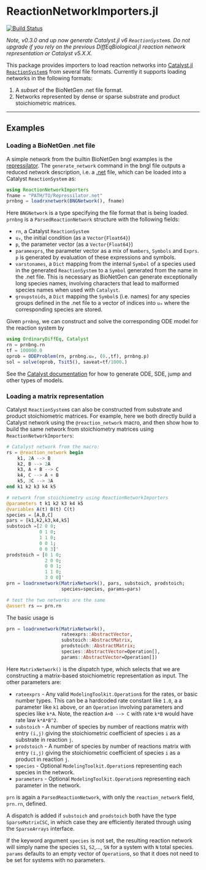 # ReactionNetworkImporters.jl

[![Build Status](https://travis-ci.org/isaacsas/ReactionNetworkImporters.jl.svg?branch=master)](https://travis-ci.org/isaacsas/ReactionNetworkImporters.jl)
<!-- [![Build status](https://ci.appveyor.com/api/projects/status/wqq5flk2w8asad78/branch/master?svg=true)](https://ci.appveyor.com/project/isaacsas/reactionnetworkimporters-jl/branch/master) -->

*Note, v0.3.0 and up now generate Catalyst.jl v6 `ReactionSystem`s. Do not upgrade if you rely on the
previous DiffEqBiological.jl reaction network representation or Catalyst v5.X.X.*

This package provides importers to load reaction networks into
[Catalyst.jl](https://github.com/SciML/Catalyst.jl)
[`ReactionSystem`s](https://catalyst.sciml.ai/dev/api/catalyst_api/#ModelingToolkit.ReactionSystem)
from several file formats. Currently it supports loading networks in the
following formats:
1. A *subset* of the BioNetGen .net file format.
2. Networks represented by dense or sparse substrate and product stoichiometric
   matrices.
<!-- 3. The basic format used by the [RSSA](https://www.cosbi.eu/research/prototypes/rssa) group at COSBI in their [model collection](https://www.cosbi.eu/prototypes/jLiexDeBIgFV4zxwnKiW97oc4BjTtIoRGajqdUz4.zip). -->

----
## Examples

### Loading a BioNetGen .net file
A simple network from the builtin BioNetGen bngl examples is the
[repressilator](data/repressilator/Repressilator.bngl). The `generate_network`
command in the bngl file outputs a reduced network description, i.e. a
[.net](data/repressilator/Repressilator.net) file, which can be loaded into a
Catalyst `ReactionSystem` as:
```julia
using ReactionNetworkImporters
fname = "PATH/TO/Repressilator.net"
prnbng = loadrxnetwork(BNGNetwork(), fname)
```
Here `BNGNetwork` is a type specifying the file format that is being loaded.
`prnbng` is a `ParsedReactionNetwork` structure with the following fields:
- `rn`, a Catalyst `ReactionSystem`
- `u₀`, the initial condition (as a `Vector{Float64}`)
- `p`, the parameter vector (as a `Vector{Float64}`)
- `paramexprs`, the parameter vector as a mix of `Numbers`, `Symbols` and
  `Exprs`. `p` is generated by evaluation of these expressions and symbols.
- `varstonames`, a `Dict` mapping from the internal `Symbol` of a species used
  in the generated `ReactionSystem` to a `Symbol` generated from the name in the
  .net file. This is necessary as BioNetGen can generate exceptionally long
  species names, involving characters that lead to malformed species names when
  used with `Catalyst`.
- `groupstoids`, a `Dict` mapping the `Symbol`s (i.e. names) for any species
  groups defined in the .net file to a vector of indices into `u₀` where the
  corresponding species are stored.

Given `prnbng`, we can construct and solve the corresponding ODE model for the
reaction system by
```julia
using OrdinaryDiffEq, Catalyst
rn = prnbng.rn
tf = 100000.0
oprob = ODEProblem(rn, prnbng.u₀, (0.,tf), prnbng.p)
sol = solve(oprob, Tsit5(), saveat=tf/1000.)
```
See the [Catalyst documentation](https://catalyst.sciml.ai/dev/) for how to
generate ODE, SDE, jump and other types of models.

### Loading a matrix representation
Catalyst `ReactionSystem`s can also be constructed from substrate and product
stoichiometric matrices. For example, here we both directly build a Catalyst
network using the `@reaction_network` macro, and then show how to build the same
network from stoichiometry matrices using `ReactionNetworkImporters`:
```julia
# Catalyst network from the macro:
rs = @reaction_network begin
    k1, 2A --> B
    k2, B --> 2A
    k3, A + B --> C
    k4, C --> A + B
    k5, 3C --> 3A
end k1 k2 k3 k4 k5

# network from stoichiometry using ReactionNetworkImporters
@parameters t k1 k2 k3 k4 k5
@variables A(t) B(t) C(t)
species = [A,B,C]
pars = [k1,k2,k3,k4,k5]
substoich =[2 0 0;
            0 1 0;
            1 1 0;
            0 0 1;
            0 0 3]'
prodstoich = [0 1 0;
              2 0 0;
              0 0 1;
              1 1 0;
              3 0 0]'
prn = loadrxnetwork(MatrixNetwork(), pars, substoich, prodstoich; 
                    species=species, params=pars)

# test the two networks are the same
@assert rs == prn.rn
```

The basic usage is
```julia
prn = loadrxnetwork(MatrixNetwork(),  
                    rateexprs::AbstractVector, 
                    substoich::AbstractMatrix, 
                    prodstoich::AbstractMatrix; 
                    species::AbstractVector=Operation[], 
                    params::AbstractVector=Operation[])
```
Here `MatrixNetwork()` is the dispatch type, which selects that we are
constructing a matrix-based stoichiometric representation as input. The other
parameters are:
- `rateexprs` - Any valid `ModelingToolkit.Operation`s for the rates, or basic
  number types. This can be a hardcoded rate constant like `1.0`, a a parameter
  like `k1` above, or an `Operation` involving parameters and species like
  `k*A`. Note, the reaction `A+B --> C` with rate `k*B` would have rate law
  `k*A*B^2`.
- `substoich` - A number of species by number of reactions matrix with entry
  `(i,j)` giving the stoichiometric coefficient of species `i` as a substrate in
  reaction `j`. 
- `prodstoich` - A number of species by number of reactions matrix with entry
  `(i,j)` giving the stoichiometric coefficient of species `i` as a product in
  reaction `j`.
- `species` - Optional `ModelingToolkit.Operation`s representing each species in
  the network.
- `parameters` - Optional `ModelingToolkit.Operation`s representing each
  parameter in the network.

`prn` is again a `ParsedReactionNetwork`, with only the `reaction_network`
field, `prn.rn`, defined.

A dispatch is added if `substoich` and `prodstoich` both have the type
`SparseMatrixCSC`, in which case they are efficiently iterated through using the
`SparseArrays` interface.

If the keyword argument `species` is not set, the resulting reaction network
will simply name the species `S1`, `S2`,..., `SN` for a system with `N` total
species. `params` defaults to an empty vector of `Operation`s, so that it does not
need to be set for systems with no parameters.

<!-- ### Loading a RSSA format network file
As the licensing is unclear we can not redistribute any example RSSA formatted networks. They can be downloaded from the model collection link listed above. Assuming you've saved both a reaction network file and corresponding initial condition file, they can be loaded as
```julia
initialconditionf = "PATH/TO/FILE"
networkf = "PATH/TO/FILE"
rssarn = loadrxnetwork(RSSANetwork(), "RSSARxSys", initialconditionf, networkf)
```
Here `RSSANetwork` specifies the type of the file to parse, and `RSSARxSys` gives the type of the generated `reaction_network`. `rssarn` is again a `ParsedReactionNetwork`, but only the `rn` and `u₀` fields will now be relevant (the remaining fields will be set to `nothing`). -->
